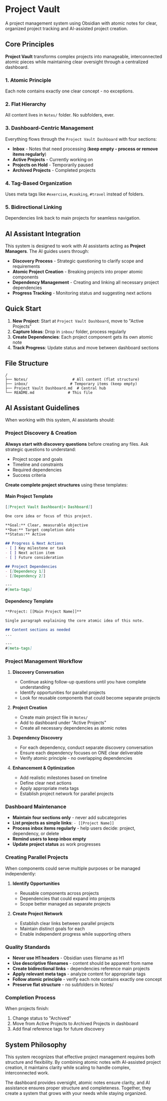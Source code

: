 # Project Vault

A project management system using Obsidian with atomic notes for clear, organized project tracking and AI-assisted project creation.

## Core Principles

**Project Vault** transforms complex projects into manageable, interconnected atomic pieces while maintaining clear oversight through a centralized dashboard.

### 1. Atomic Principle
Each note contains exactly one clear concept - no exceptions.

### 2. Flat Hierarchy
All content lives in `Notes/` folder. No subfolders, ever.

### 3. Dashboard-Centric Management
Everything flows through the `Project Vault Dashboard` with four sections:
- **Inbox** - Notes that need processing (**keep empty - process or remove items regularly**)
- **Active Projects** - Currently working on
- **Projects on Hold** - Temporarily paused  
- **Archived Projects** - Completed projects

### 4. Tag-Based Organization
Uses meta tags like `#exercise`, `#cooking`, `#travel` instead of folders.

### 5. Bidirectional Linking
Dependencies link back to main projects for seamless navigation.

## AI Assistant Integration

This system is designed to work with AI assistants acting as **Project Managers**. The AI guides users through:

- **Discovery Process** - Strategic questioning to clarify scope and requirements
- **Atomic Project Creation** - Breaking projects into proper atomic components
- **Dependency Management** - Creating and linking all necessary project dependencies
- **Progress Tracking** - Monitoring status and suggesting next actions

## Quick Start

1. **New Project**: Start at `Project Vault Dashboard`, move to "Active Projects"
2. **Capture Ideas**: Drop in `inbox/` folder, process regularly
3. **Create Dependencies**: Each project component gets its own atomic note
4. **Track Progress**: Update status and move between dashboard sections

## File Structure

```
/
├── Notes/                    # All content (flat structure)
├── inbox/                   # Temporary items (keep empty)
├── Project Vault Dashboard.md  # Central hub
└── README.md               # This file
```

## AI Assistant Guidelines

When working with this system, AI assistants should:

### Project Discovery & Creation

**Always start with discovery questions** before creating any files. Ask strategic questions to understand:
- Project scope and goals
- Timeline and constraints
- Required dependencies
- Success criteria

**Create complete project structures** using these templates:

#### Main Project Template
```markdown
[[Project Vault Dashboard|< Dashboard]]

One core idea or focus of this project.

**Goal:** Clear, measurable objective
**Due:** Target completion date
**Status:** Active

## Progress & Next Actions
- [ ] Key milestone or task
- [ ] Next action item
- [ ] Future consideration

## Project Dependencies
- [[Dependency 1]]
- [[Dependency 2]]

---
#[meta-tags]
```

#### Dependency Template
```markdown
**Project: [[Main Project Name]]**

Single paragraph explaining the core atomic idea of this note.

## Content sections as needed
...

---
#[meta-tags]
```

### Project Management Workflow

1. **Discovery Conversation**
   - Continue asking follow-up questions until you have complete understanding
   - Identify opportunities for parallel projects
   - Look for reusable components that could become separate projects

2. **Project Creation**
   - Create main project file in `Notes/`
   - Add to dashboard under "Active Projects"
   - Create all necessary dependencies as atomic notes

3. **Dependency Discovery**
   - For each dependency, conduct separate discovery conversation
   - Ensure each dependency focuses on ONE clear deliverable
   - Verify atomic principle - no overlapping dependencies

4. **Enhancement & Optimization**
   - Add realistic milestones based on timeline
   - Define clear next actions
   - Apply appropriate meta tags
   - Establish project network for parallel projects

### Dashboard Maintenance

- **Maintain four sections only** - never add subcategories
- **List projects as simple links**: `- [[Project Name]]`
- **Process inbox items regularly** - help users decide: project, dependency, or delete
- **Remind users to keep inbox empty**
- **Update project status** as work progresses

### Creating Parallel Projects

When components could serve multiple purposes or be managed independently:

1. **Identify Opportunities**
   - Reusable components across projects
   - Dependencies that could expand into projects
   - Scope better managed as separate projects

2. **Create Project Network**
   - Establish clear links between parallel projects
   - Maintain distinct goals for each
   - Enable independent progress while supporting others

### Quality Standards

- **Never use H1 headers** - Obsidian uses filename as H1
- **Use descriptive filenames** - content should be apparent from name
- **Create bidirectional links** - dependencies reference main projects
- **Apply relevant meta tags** - analyze content for appropriate tags
- **Follow atomic principle** - verify each note contains exactly one concept
- **Preserve flat structure** - no subfolders in Notes/

### Completion Process

When projects finish:
1. Change status to "Archived"
2. Move from Active Projects to Archived Projects in dashboard
3. Add final reference tags for future discovery

## System Philosophy

This system recognizes that effective project management requires both structure and flexibility. By combining atomic notes with AI-assisted project creation, it maintains clarity while scaling to handle complex, interconnected work.

The dashboard provides oversight, atomic notes ensure clarity, and AI assistance ensures proper structure and completeness. Together, they create a system that grows with your needs while staying organized.
